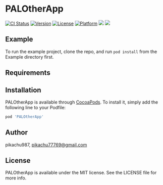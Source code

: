 # PALOtherApp

[![CI Status](https://img.shields.io/travis/pikachu987/PALOtherApp.svg?style=flat)](https://travis-ci.org/pikachu987/PALOtherApp)
[![Version](https://img.shields.io/cocoapods/v/PALOtherApp.svg?style=flat)](https://cocoapods.org/pods/PALOtherApp)
[![License](https://img.shields.io/cocoapods/l/PALOtherApp.svg?style=flat)](https://cocoapods.org/pods/PALOtherApp)
[![Platform](https://img.shields.io/cocoapods/p/PALOtherApp.svg?style=flat)](https://cocoapods.org/pods/PALOtherApp)
![](https://img.shields.io/badge/Supported-iOS9%20%7C%20OSX%2010.9-4BC51D.svg?style=flat-square)
![](https://img.shields.io/badge/Swift-5.0-orange.svg?style=flat)

## Example

To run the example project, clone the repo, and run `pod install` from the Example directory first.

## Requirements

## Installation

PALOtherApp is available through [CocoaPods](https://cocoapods.org). To install
it, simply add the following line to your Podfile:

```ruby
pod 'PALOtherApp'
```

## Author

pikachu987, pikachu77769@gmail.com

## License

PALOtherApp is available under the MIT license. See the LICENSE file for more info.
